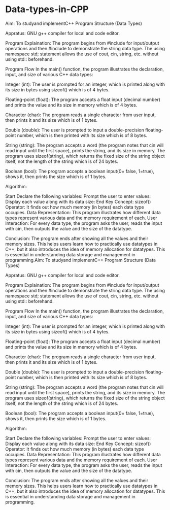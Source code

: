 # Data-types-in-CPP

Aim: To studyand implementC++ Program Structure (Data Types)

Appratus: GNU g++ compiler for local and code editor.

Program Explaination: The program begins from #include for input/output operations and then #include to demonstrate the string data type. The using namespace std; statement allows the use of cout, cin, string, etc. without using std:: beforehand.

Program Flow In the main() function, the program illustrates the declaration, input, and size of various C++ data types:

Integer (int): The user is prompted for an integer, which is printed along with its size in bytes using sizeof() which is of 4 bytes.

Floating-point (float): The program accepts a float input (decimal number) and prints the value and its size in memory which is of 4 bytes.

Character (char): The program reads a single character from user input, then prints it and its size which is of 1 bytes.

Double (double): The user is prompted to input a double-precision floating-point number, which is then printed with its size which is of 8 bytes.

String (string): The program accepts a word (the program notes that cin will read input until the first space), prints the string, and its size in memory. The program uses sizeof(string), which returns the fixed size of the string object itself, not the length of the string which is of 24 bytes.

Boolean (bool): The program accepts a boolean input(0= false, 1=true), shows it, then prints the size which is of 1 bytes.

Algorithm:

Start
Declare the following variables:
Prompt the user to enter values:
Display each value along with its data size:
End
Key Concept: sizeof() Operator: It finds out how much memory (in bytes) each data type occupies. Data Representation: This program illustrates how different data types represent various data and the memory requirement of each. User Interaction: For every data type, the program asks the user, reads the input with cin, then outputs the value and the size of the datatype.

Conclusion: The program ends after showing all the values and their memory sizes. This helps users learn how to practically use datatypes in C++, but it also introduces the idea of memory allocation for datatypes. This is essential in understanding data storage and management in programming.Aim: To studyand implementC++ Program Structure (Data Types)

Appratus: GNU g++ compiler for local and code editor.

Program Explaination: The program begins from #include for input/output operations and then #include to demonstrate the string data type. The using namespace std; statement allows the use of cout, cin, string, etc. without using std:: beforehand.

Program Flow In the main() function, the program illustrates the declaration, input, and size of various C++ data types:

Integer (int): The user is prompted for an integer, which is printed along with its size in bytes using sizeof() which is of 4 bytes.

Floating-point (float): The program accepts a float input (decimal number) and prints the value and its size in memory which is of 4 bytes.

Character (char): The program reads a single character from user input, then prints it and its size which is of 1 bytes.

Double (double): The user is prompted to input a double-precision floating-point number, which is then printed with its size which is of 8 bytes.

String (string): The program accepts a word (the program notes that cin will read input until the first space), prints the string, and its size in memory. The program uses sizeof(string), which returns the fixed size of the string object itself, not the length of the string which is of 24 bytes.

Boolean (bool): The program accepts a boolean input(0= false, 1=true), shows it, then prints the size which is of 1 bytes.

Algorithm:

Start
Declare the following variables:
Prompt the user to enter values:
Display each value along with its data size:
End
Key Concept: sizeof() Operator: It finds out how much memory (in bytes) each data type occupies. Data Representation: This program illustrates how different data types represent various data and the memory requirement of each. User Interaction: For every data type, the program asks the user, reads the input with cin, then outputs the value and the size of the datatype.

Conclusion: The program ends after showing all the values and their memory sizes. This helps users learn how to practically use datatypes in C++, but it also introduces the idea of memory allocation for datatypes. This is essential in understanding data storage and management in programming.
